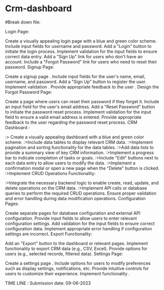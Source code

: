 # Crm-dashboard

#Break down file:


 Login Page:

Create a visually appealing login page with a blue and green color scheme.
Include input fields for username and password.
Add a "Login" button to initiate the login process.
Implement validation for the input fields to ensure correct data entry.
Add a "Sign Up" link for users who don't have an account.
Include a "Forgot Password" link for users who need to reset their password.
Signup Page:

Create a signup page  .
Include input fields for the user's name, email, username, and password.
Add a "Sign Up" button to register the user.
Implement validation .
Provide appropriate feedback to the user .
Design the Forgot Password Page:

Create a page where users can reset their password if they forget it.
Include an input field for the user's email address.
Add a "Reset Password" button to initiate the password reset process.
Implement validation for the input field to ensure a valid email address is entered.
Provide appropriate feedback to the user regarding the password reset process.
 CRM Dashboard :

:> Create a visually appealing dashboard with a blue and green color scheme.
:>Include data tables to display relevant CRM data.
:>Implement pagination and sorting functionality for the data tables.
:>Add data lists to provide a summary view of key CRM information.
:>Implement a progress bar to indicate completion of tasks or goals.
:>Include "Edit" buttons next to each data entry to allow users to modify the data.
:>Implement a confirmation modal or open a new page when the "Delete" button is clicked.
:>Implement CRUD Operations Functionality:

:>Integrate the necessary backend logic to enable create, read, update, and delete operations on the CRM data.
:>Implement API calls or database queries to perform the required CRUD operations.
Ensure proper validation and error handling during data modification operations.
Configuration Pages:

Create separate pages for database configuration and external API configuration.
Provide input fields to allow users to enter relevant configuration settings.
Add validation for the input fields to ensure correct configuration data.
Implement appropriate error handling if configuration settings are incorrect.
 Export Functionality:

Add an "Export" button to the dashboard or relevant pages.
Implement functionality to export CRM data  (e.g., CSV, Excel).
Provide options for users  (e.g., selected records, filtered data).
 Settings Page:

Create a settings page .
Include options for users to modify preferences such as display settings, notifications, etc.
Provide intuitive controls for users to customize their experience.
Implement functionality .
 
TIME LINE :
Submission date:    09-06-2023
